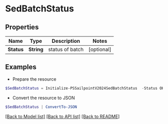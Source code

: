 # SedBatchStatus
## Properties

Name | Type | Description | Notes
------------ | ------------- | ------------- | -------------
**Status** | **String** | status of batch | [optional] 

## Examples

- Prepare the resource
```powershell
$SedBatchStatus = Initialize-PSSailpointV2024SedBatchStatus  -Status OK
```

- Convert the resource to JSON
```powershell
$SedBatchStatus | ConvertTo-JSON
```

[[Back to Model list]](../README.md#documentation-for-models) [[Back to API list]](../README.md#documentation-for-api-endpoints) [[Back to README]](../README.md)

